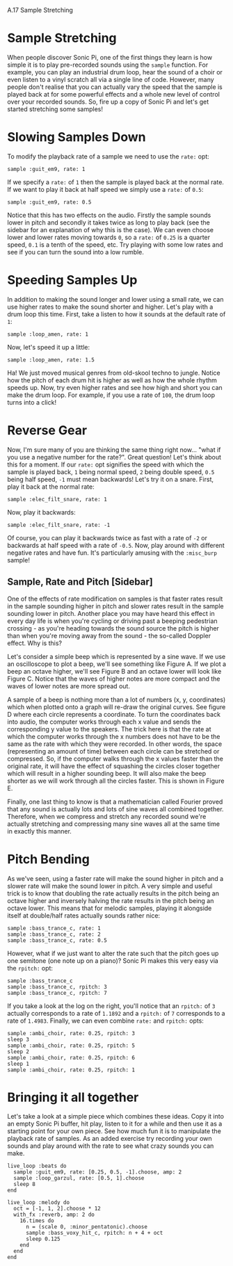 A.17 Sample Stretching

# Sample Stretching

When people discover Sonic Pi, one of the first things they learn is how
simple it is to play pre-recorded sounds using the `sample`
function. For example, you can play an industrial drum loop, hear the
sound of a choir or even listen to a vinyl scratch all via a single line
of code. However, many people don't realise that you can actually vary
the speed that the sample is played back at for some powerful effects and a
whole new level of control over your recorded sounds. So, fire up a copy of
Sonic Pi and let's get started stretching some samples!

# Slowing Samples Down

To modify the playback rate of a sample we need to use the `rate:` opt:

    sample :guit_em9, rate: 1
    
If we specify a `rate:` of `1` then the sample is played back at the
normal rate. If we want to play it back at half speed we simply
use a `rate:` of `0.5`:


    sample :guit_em9, rate: 0.5
    
Notice that this has two effects on the audio. Firstly the sample sounds
lower in pitch and secondly it takes twice as long to play back (see the
sidebar for an explanation of why this is the case). We can even choose
lower and lower rates moving towards `0`, so a `rate:` of `0.25` is a
quarter speed, `0.1` is a tenth of the speed, etc. Try playing with some
low rates and see if you can turn the sound into a low rumble.

# Speeding Samples Up

In addition to making the sound longer and lower using a small rate, we
can use higher rates to make the sound shorter and higher. Let's play
with a drum loop this time. First, take a listen to how it sounds at the
default rate of `1`:

    sample :loop_amen, rate: 1


Now, let's speed it up a little:

    sample :loop_amen, rate: 1.5
    
Ha! We just moved musical genres from old-skool techno to jungle. Notice
how the pitch of each drum hit is higher as well as how the whole rhythm
speeds up. Now, try even higher rates and see how high and short you
can make the drum loop. For example, if you use a rate of `100`, the
drum loop turns into a click!

# Reverse Gear

Now, I'm sure many of you are thinking the same thing right now... "what
if you use a negative number for the rate?". Great question! Let's think
about this for a moment. If our `rate:` opt signifies the speed with
which the sample is played back, `1` being normal speed, `2` being
double speed, `0.5` being half speed, `-1` must mean backwards! Let's
try it on a snare. First, play it back at the normal rate:

    sample :elec_filt_snare, rate: 1
    
Now, play it backwards:    

    sample :elec_filt_snare, rate: -1
    
Of course, you can play it backwards twice as fast with a rate of `-2`
or backwards at half speed with a rate of `-0.5`. Now, play around with
different negative rates and have fun. It's particularly amusing with
the `:misc_burp` sample!


## Sample, Rate and Pitch [Sidebar]

One of the effects of rate modification on samples is that faster rates
result in the sample sounding higher in pitch and slower rates result in
the sample sounding lower in pitch. Another place you may
have heard this effect in every day life is when you're cycling or
driving past a beeping pedestrian crossing - as you're heading towards
the sound source the pitch is higher than when you're moving away from the
sound - the so-called Doppler effect. Why is this?

Let's consider a simple beep which is represented by a sine wave. If we
use an oscilloscope to plot a beep, we'll see something like Figure A.
If we plot a beep an octave higher, we'll see Figure B and an octave
lower will look like Figure C. Notice that the waves of higher notes are
more compact and the waves of lower notes are more spread out. 

A sample of a beep is nothing more than a lot of numbers (x, y,
coordinates) which when plotted onto a graph will re-draw the original
curves. See figure D where each circle represents a coordinate. To turn
the coordinates back into audio, the computer works through each x value
and sends the corresponding y value to the speakers. The trick here is
that the rate at which the computer works through the x numbers does not
have to be the same as the rate with which they were recorded. In other
words, the space (representing an amount of time) between each circle
can be stretched or compressed. So, if the computer walks through the x
values faster than the original rate, it will have the effect of
squashing the circles closer together which will result in a higher
sounding beep. It will also make the beep shorter as we will work
through all the circles faster. This is shown in Figure E.

Finally, one last thing to know is that a mathematician called Fourier
proved that any sound is actually lots and lots of sine waves all
combined together. Therefore, when we compress and stretch any recorded
sound we're actually stretching and compressing many sine waves all at
the same time in exactly this manner.

# Pitch Bending

As we've seen, using a faster rate will make the sound higher in pitch
and a slower rate will make the sound lower in pitch. A very simple and
useful trick is to know that doubling the rate actually results in the
pitch being an octave higher and inversely halving the rate results in
the pitch being an octave lower. This means that for melodic samples,
playing it alongside itself at double/half rates actually sounds rather
nice:

    sample :bass_trance_c, rate: 1
    sample :bass_trance_c, rate: 2
    sample :bass_trance_c, rate: 0.5
    
However, what if we just want to alter the rate such that the pitch goes
up one semitone (one note up on a piano)? Sonic Pi makes this very easy
via the `rpitch:` opt:

    sample :bass_trance_c
    sample :bass_trance_c, rpitch: 3
    sample :bass_trance_c, rpitch: 7
    
If you take a look at the log on the right, you'll notice that an
`rpitch:` of `3` actually corresponds to a rate of `1.1892` and a
`rpitch:` of `7` corresponds to a rate of `1.4983`. Finally, we can even
combine `rate:` and `rpitch:` opts:

    sample :ambi_choir, rate: 0.25, rpitch: 3
    sleep 3
    sample :ambi_choir, rate: 0.25, rpitch: 5
    sleep 2
    sample :ambi_choir, rate: 0.25, rpitch: 6
    sleep 1
    sample :ambi_choir, rate: 0.25, rpitch: 1
    

# Bringing it all together    

Let's take a look at a simple piece which combines these ideas. Copy it
into an empty Sonic Pi buffer, hit play, listen to it for a while and
then use it as a starting point for your own piece. See how much fun it
is to manipulate the playback rate of samples. As an added exercise try
recording your own sounds and play around with the rate to see what
crazy sounds you can make.

    live_loop :beats do
      sample :guit_em9, rate: [0.25, 0.5, -1].choose, amp: 2
      sample :loop_garzul, rate: [0.5, 1].choose
      sleep 8
    end
     
    live_loop :melody do
      oct = [-1, 1, 2].choose * 12
      with_fx :reverb, amp: 2 do
        16.times do
          n = (scale 0, :minor_pentatonic).choose
          sample :bass_voxy_hit_c, rpitch: n + 4 + oct
          sleep 0.125
        end
      end
    end







